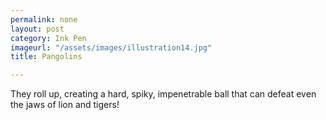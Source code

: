 ```yaml
---
permalink: none
layout: post
category: Ink Pen
imageurl: "/assets/images/illustration14.jpg"
title: Pangolins

---
```


They roll up, creating a hard, spiky, impenetrable ball that can defeat even the jaws of lion and tigers!

